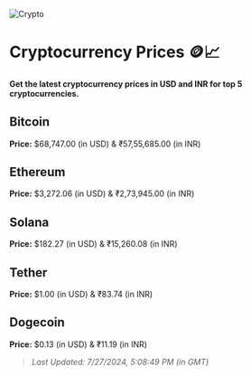 
![Crypto](https://www.techguide.com.au/wp-content/uploads/2020/11/crypto3.jpeg)

# Cryptocurrency Prices 🪙📈

#### Get the latest cryptocurrency prices in USD and INR for top 5 cryptocurrencies.

## Bitcoin

**Price:** $68,747.00 (in USD) & ₹57,55,685.00 (in INR)

## Ethereum

**Price:** $3,272.06 (in USD) & ₹2,73,945.00 (in INR)

## Solana

**Price:** $182.27 (in USD) & ₹15,260.08 (in INR)

## Tether

**Price:** $1.00 (in USD) & ₹83.74 (in INR)

## Dogecoin

**Price:** $0.13 (in USD) & ₹11.19 (in INR)

> _Last Updated: 7/27/2024, 5:08:49 PM (in GMT)_
